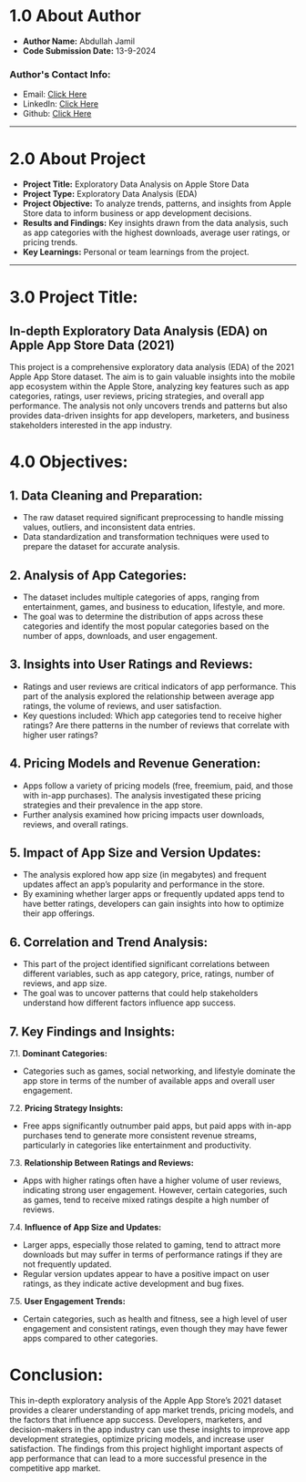 # 1.0 About Author

- **Author Name:** Abdullah Jamil
- **Code Submission Date:** 13-9-2024
### **Author's Contact Info:**
- Email: [Click Here](abdullahdatascientist@gmail.com)
- LinkedIn: [Click Here](https://www.linkedin.com/in/abdullah-jamil-data-scientist/)
- Github: [Click Here](https://github.com/Abdullah59700)
____________
# 2.0 About Project
- **Project Title:** Exploratory Data Analysis on Apple Store Data
- **Project Type:** Exploratory Data Analysis (EDA)
- **Project Objective:** To analyze trends, patterns, and insights from Apple Store data to inform business or app development decisions.
- **Results and Findings:** Key insights drawn from the data analysis, such as app categories with the highest downloads, average user ratings, or pricing trends.
- **Key Learnings:** Personal or team learnings from the project.
______
# 3.0  **Project Title:**
## In-depth Exploratory Data Analysis (EDA) on Apple App Store Data (2021)

This project is a comprehensive exploratory data analysis (EDA) of the 2021 Apple App Store dataset. The aim is to gain valuable insights into the mobile app ecosystem within the Apple Store, analyzing key features such as app categories, ratings, user reviews, pricing strategies, and overall app performance. The analysis not only uncovers trends and patterns but also provides data-driven insights for app developers, marketers, and business stakeholders interested in the app industry.

# 4.0 **Objectives:**
## 1. Data Cleaning and Preparation:

- The raw dataset required significant preprocessing to handle missing values, outliers, and inconsistent data entries.
- Data standardization and transformation techniques were used to prepare the dataset for accurate analysis.

## 2. Analysis of App Categories:

- The dataset includes multiple categories of apps, ranging from entertainment, games, and business to education, lifestyle, and more.
- The goal was to determine the distribution of apps across these categories and identify the most popular categories based on the number of apps, downloads, and user engagement.
 
## 3. Insights into User Ratings and Reviews:

- Ratings and user reviews are critical indicators of app performance. This part of the analysis explored the relationship between average app ratings, the volume of reviews, and user satisfaction.
- Key questions included: Which app categories tend to receive higher ratings? Are there patterns in the number of reviews that correlate with higher user ratings?
 
## 4. Pricing Models and Revenue Generation:

- Apps follow a variety of pricing models (free, freemium, paid, and those with in-app purchases). The analysis investigated these pricing strategies and their prevalence in the app store.
- Further analysis examined how pricing impacts user downloads, reviews, and overall ratings.
 
## 5. Impact of App Size and Version Updates:

- The analysis explored how app size (in megabytes) and frequent updates affect an app’s popularity and performance in the store.
- By examining whether larger apps or frequently updated apps tend to have better ratings, developers can gain insights into how to optimize their app offerings.
 
## 6. Correlation and Trend Analysis:

- This part of the project identified significant correlations between different variables, such as app category, price, ratings, number of reviews, and app size.
- The goal was to uncover patterns that could help stakeholders understand how different factors influence app success.
 
## 7. Key Findings and Insights:
7.1. **Dominant Categories:**

- Categories such as games, social networking, and lifestyle dominate the app store in terms of the number of available apps and overall user engagement.
 
7.2. **Pricing Strategy Insights:**

- Free apps significantly outnumber paid apps, but paid apps with in-app purchases tend to generate more consistent revenue streams, particularly in categories like entertainment and productivity.

7.3. **Relationship Between Ratings and Reviews:**

- Apps with higher ratings often have a higher volume of user reviews, indicating strong user engagement. However, certain categories, such as games, tend to receive mixed ratings despite a high number of reviews.

7.4. **Influence of App Size and Updates:**

- Larger apps, especially those related to gaming, tend to attract more downloads but may suffer in terms of performance ratings if they are not frequently updated.
- Regular version updates appear to have a positive impact on user ratings, as they indicate active development and bug fixes.

7.5. **User Engagement Trends:**

- Certain categories, such as health and fitness, see a high level of user engagement and consistent ratings, even though they may have fewer apps compared to other categories.

# **Conclusion:**
This in-depth exploratory analysis of the Apple App Store’s 2021 dataset provides a clearer understanding of app market trends, pricing models, and the factors that influence app success. Developers, marketers, and decision-makers in the app industry can use these insights to improve app development strategies, optimize pricing models, and increase user satisfaction. The findings from this project highlight important aspects of app performance that can lead to a more successful presence in the competitive app market.